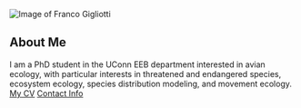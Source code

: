 ![Image of Franco Gigliotti](images/headshot.png
"A king rail (Rallus elegans) I captured at a freshwater marsh in Sandusky Bay, Ohio.")
## About Me
I am a PhD student in the UConn EEB department
interested in avian ecology, with particular interests 
in threatened and endangered species, ecosystem ecology, 
species distribution modeling, and movement ecology.
[My CV](PDFs/cv.pdf)
[Contact Info](contact-info.html)
